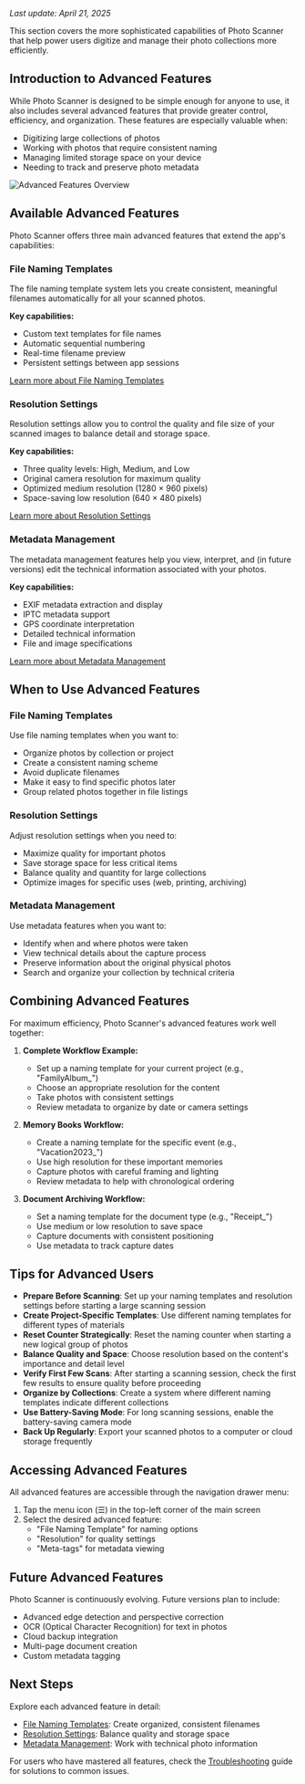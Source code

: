 
*Last update: April 21, 2025*


This section covers the more sophisticated capabilities of Photo Scanner that help power users digitize and manage their photo collections more efficiently.

## Introduction to Advanced Features

While Photo Scanner is designed to be simple enough for anyone to use, it also includes several advanced features that provide greater control, efficiency, and organization. These features are especially valuable when:

- Digitizing large collections of photos
- Working with photos that require consistent naming
- Managing limited storage space on your device
- Needing to track and preserve photo metadata

![Advanced Features Overview](../images/advanced-features-overview.png)

## Available Advanced Features

Photo Scanner offers three main advanced features that extend the app's capabilities:

### File Naming Templates

The file naming template system lets you create consistent, meaningful filenames automatically for all your scanned photos.

**Key capabilities:**
- Custom text templates for file names
- Automatic sequential numbering
- Real-time filename preview
- Persistent settings between app sessions

[Learn more about File Naming Templates](file-naming.md)

### Resolution Settings

Resolution settings allow you to control the quality and file size of your scanned images to balance detail and storage space.

**Key capabilities:**
- Three quality levels: High, Medium, and Low
- Original camera resolution for maximum quality
- Optimized medium resolution (1280 × 960 pixels)
- Space-saving low resolution (640 × 480 pixels)

[Learn more about Resolution Settings](resolution.md)

### Metadata Management

The metadata management features help you view, interpret, and (in future versions) edit the technical information associated with your photos.

**Key capabilities:**
- EXIF metadata extraction and display
- IPTC metadata support
- GPS coordinate interpretation
- Detailed technical information
- File and image specifications

[Learn more about Metadata Management](metadata.md)
## When to Use Advanced Features

### File Naming Templates

Use file naming templates when you want to:
- Organize photos by collection or project
- Create a consistent naming scheme
- Avoid duplicate filenames
- Make it easy to find specific photos later
- Group related photos together in file listings

### Resolution Settings

Adjust resolution settings when you need to:
- Maximize quality for important photos
- Save storage space for less critical items
- Balance quality and quantity for large collections
- Optimize images for specific uses (web, printing, archiving)

### Metadata Management

Use metadata features when you want to:
- Identify when and where photos were taken
- View technical details about the capture process
- Preserve information about the original physical photos
- Search and organize your collection by technical criteria

## Combining Advanced Features
For maximum efficiency, Photo Scanner's advanced features work well together:

1. **Complete Workflow Example:**
   - Set up a naming template for your current project (e.g., "FamilyAlbum_")
   - Choose an appropriate resolution for the content
   - Take photos with consistent settings
   - Review metadata to organize by date or camera settings

2. **Memory Books Workflow:**
   - Create a naming template for the specific event (e.g., "Vacation2023_")
   - Use high resolution for these important memories
   - Capture photos with careful framing and lighting
   - Review metadata to help with chronological ordering

3. **Document Archiving Workflow:**
   - Set a naming template for the document type (e.g., "Receipt_")
   - Use medium or low resolution to save space
   - Capture documents with consistent positioning
   - Use metadata to track capture dates

## Tips for Advanced Users

- **Prepare Before Scanning**: Set up your naming templates and resolution settings before starting a large scanning session
- **Create Project-Specific Templates**: Use different naming templates for different types of materials
- **Reset Counter Strategically**: Reset the naming counter when starting a new logical group of photos
- **Balance Quality and Space**: Choose resolution based on the content's importance and detail level
- **Verify First Few Scans**: After starting a scanning session, check the first few results to ensure quality before proceeding
- **Organize by Collections**: Create a system where different naming templates indicate different collections
- **Use Battery-Saving Mode**: For long scanning sessions, enable the battery-saving camera mode
- **Back Up Regularly**: Export your scanned photos to a computer or cloud storage frequently

## Accessing Advanced Features

All advanced features are accessible through the navigation drawer menu:

1. Tap the menu icon (☰) in the top-left corner of the main screen
2. Select the desired advanced feature:
   - "File Naming Template" for naming options
   - "Resolution" for quality settings
   - "Meta-tags" for metadata viewing

## Future Advanced Features

Photo Scanner is continuously evolving. Future versions plan to include:
- Advanced edge detection and perspective correction
- OCR (Optical Character Recognition) for text in photos
- Cloud backup integration
- Multi-page document creation
- Custom metadata tagging
## Next Steps

Explore each advanced feature in detail:

- [File Naming Templates](file-naming.md): Create organized, consistent filenames
- [Resolution Settings](resolution.md): Balance quality and storage space
- [Metadata Management](metadata.md): Work with technical photo information

For users who have mastered all features, check the [Troubleshooting](troubleshooting.md) guide for solutions to common issues.

